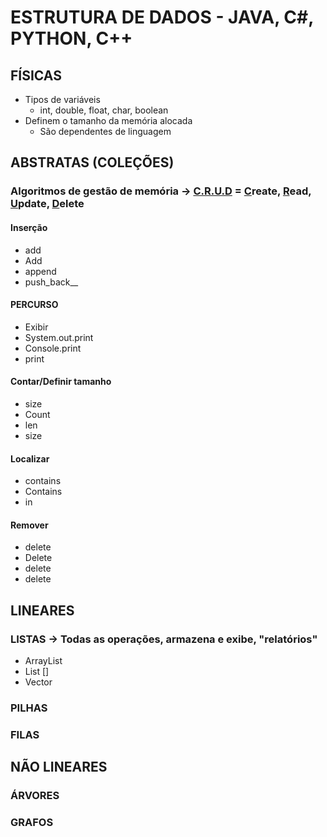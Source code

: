 # ESTRUTURA DE DADOS - JAVA, C#, PYTHON, C++

## FÍSICAS
* Tipos de variáveis
  * int, double, float, char, boolean
* Definem o tamanho da memória alocada
  * São dependentes de linguagem

## ABSTRATAS (COLEÇÕES)
  ### Algoritmos de gestão de memória → <ins>**C.R.U.D**</ins> = <ins>**C**</ins>reate, <ins>**R**</ins>ead, <ins>**U**</ins>pdate, <ins>**D**</ins>elete
  #### Inserção
  * add
  * Add
  * append
  * push_back__
    
  #### PERCURSO
  * Exibir
  * System.out.print
  * Console.print
  * print
    
  #### Contar/Definir tamanho
  * size
  * Count
  * len
  * size
    
  #### Localizar
  * contains
  * Contains
  * in
    
  #### Remover
  * delete
  * Delete
  * delete
  * delete

## LINEARES
 ### LISTAS → Todas as operações, armazena e exibe, "relatórios"
  * ArrayList
  * List []
  * Vector
   
 ### PILHAS
 ### FILAS

## NÃO LINEARES
 ### ÁRVORES
 ### GRAFOS
